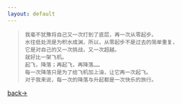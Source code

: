 ```yaml
---
layout: default
---
```




> ```
>我毫不犹豫将自己又一次打到了底层，再一次从零起步。
> 水往低处流是为积水成渊，所以，从零起步不是过去的简单重复，
> 它是对自己的又一次挑战，又一次超越。
> 就好比一架飞机。
> 起飞，降落；再起飞，再降落……
> 每一次降落只是为了给飞机加上油，让它再一次起飞。
> 对于我来说，每一次的降落与升起都是一次快乐的旅行。
> ```



[back→](https://xiangblq.github.io/wenzhai/pages/qikan/qikan.html)